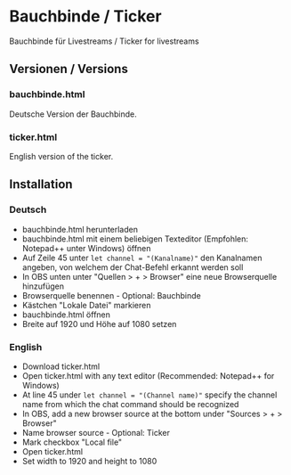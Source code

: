 # Bauchbinde / Ticker
Bauchbinde für Livestreams / Ticker for livestreams

## Versionen / Versions
### bauchbinde.html
Deutsche Version der Bauchbinde.

### ticker.html
English version of the ticker.

## Installation
### Deutsch
* bauchbinde.html herunterladen
* bauchbinde.html mit einem beliebigen Texteditor (Empfohlen: Notepad++ unter Windows) öffnen
* Auf Zeile 45 unter `let channel = "(Kanalname)"` den Kanalnamen angeben, von welchem der Chat-Befehl erkannt werden soll
* In OBS unten unter "Quellen > + > Browser" eine neue Browserquelle hinzufügen
* Browserquelle benennen - Optional: Bauchbinde
* Kästchen "Lokale Datei" markieren
* bauchbinde.html öffnen
* Breite auf 1920 und Höhe auf 1080 setzen

### English
* Download ticker.html
* Open ticker.html with any text editor (Recommended: Notepad++ for Windows)
* At line 45 under `let channel = "(Channel name)"` specify the channel name from which the chat command should be recognized
* In OBS, add a new browser source at the bottom under "Sources > + > Browser"
* Name browser source - Optional: Ticker
* Mark checkbox "Local file"
* Open ticker.html
* Set width to 1920 and height to 1080
